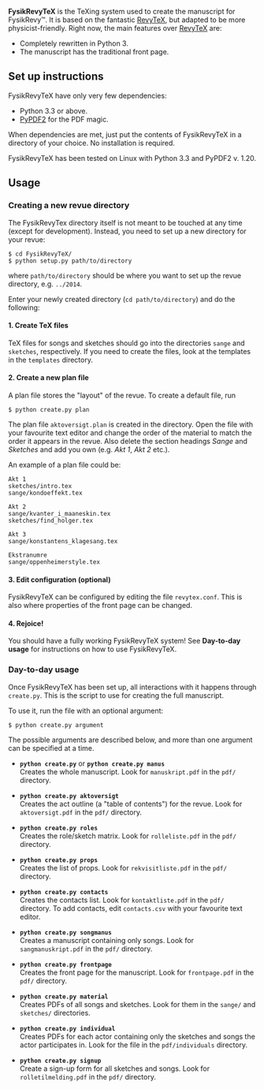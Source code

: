 **FysikRevyTeX** is the TeXing system used to create the manuscript for FysikRevy&trade;. It is based on the fantastic [RevyTeX][], but adapted to be more physicist-friendly. Right now, the main features over [RevyTeX][] are:

* Completely rewritten in Python 3.
* The manuscript has the traditional front page.

[revytex]: https://github.com/dikurevy/RevyTeX

## Set up instructions
FysikRevyTeX have only very few dependencies:

* Python 3.3 or above.
* [PyPDF2][] for the PDF magic.

When dependencies are met, just put the contents of FysikRevyTeX in a directory of your choice. No installation is required.

FysikRevyTeX has been tested on Linux with Python 3.3 and PyPDF2 v. 1.20.

[pypdf2]: https://pypi.python.org/pypi/PyPDF2

## Usage
### Creating a new revue directory
The FysikRevyTex directory itself is not meant to be touched at any time (except for development). Instead, you need to set up a new directory for your revue:

    $ cd FysikRevyTeX/
    $ python setup.py path/to/directory

where `path/to/directory` should be where you want to set up the revue directory, e.g. `../2014`. 

Enter your newly created directory (`cd path/to/directory`) and do the following:

#### 1. Create TeX files
TeX files for songs and sketches should go into the directories `sange` and `sketches`, respectively. If you need to create the files, look at the templates in the `templates` directory.

#### 2. Create a new plan file
A plan file stores the "layout" of the revue. To create a default file, run

    $ python create.py plan

The plan file `aktoversigt.plan` is created in the directory. Open the file with your favourite text editor and change the order of the material to match the order it appears in the revue. Also delete the section headings *Sange* and *Sketches* and add you own (e.g. *Akt 1*, *Akt 2* etc.).

An example of a plan file could be:

    Akt 1
    sketches/intro.tex
    sange/kondoeffekt.tex

    Akt 2
    sange/kvanter_i_maaneskin.tex
    sketches/find_holger.tex

    Akt 3
    sange/konstantens_klagesang.tex

    Ekstranumre
    sange/oppenheimerstyle.tex


#### 3. Edit configuration (optional)
FysikRevyTeX can be configured by editing the file `revytex.conf`. This is also where properties of the front page can be changed.

#### 4. Rejoice!
You should have a fully working FysikRevyTeX system! See **Day-to-day usage** for instructions on how to use FysikRevyTeX.


### Day-to-day usage
Once FysikRevyTeX has been set up, all interactions with it happens through `create.py`. This is the script to use for creating the full manuscript.

To use it, run the file with an optional argument:

    $ python create.py argument

The possible arguments are described below, and more than one argument can be specified at a time.

* **`python create.py`** or **`python create.py manus`**<br />
Creates the whole manuscript. Look for `manuskript.pdf` in the `pdf/` directory.

* **`python create.py aktoversigt`**<br />
Creates the act outline (a "table of contents") for the revue. Look for `aktoversigt.pdf` in the `pdf/` directory.

* **`python create.py roles`**<br />
Creates the role/sketch matrix. Look for `rolleliste.pdf` in the `pdf/` directory.

* **`python create.py props`**<br />
Creates the list of props. Look for `rekvisitliste.pdf` in the `pdf/` directory.

* **`python create.py contacts`**<br />
Creates the contacts list. Look for `kontaktliste.pdf` in the `pdf/` directory.
To add contacts, edit `contacts.csv` with your favourite text editor. 

* **`python create.py songmanus`**<br />
Creates a manuscript containing only songs. Look for `sangmanuskript.pdf` in the `pdf/` directory.

* **`python create.py frontpage`**<br />
Creates the front page for the manuscript. Look for `frontpage.pdf` in the `pdf/` directory.

* **`python create.py material`**<br />
Creates PDFs of all songs and sketches. Look for them in the `sange/` and `sketches/` directories.

* **`python create.py individual`**<br/>
Creates PDFs for each actor containing only the sketches and songs the actor participates in. Look for the file in the `pdf/individuals` directory.

* **`python create.py signup`**<br/>
Create a sign-up form for all sketches and songs. Look for `rolletilmelding.pdf` in the `pdf/` directory.
